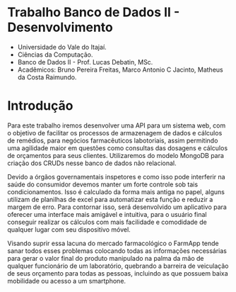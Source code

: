 # Trabalho Banco de Dados II - Desenvolvimento
- Universidade do Vale do Itajaí.
- Ciências da Computação.
- Banco de Dados II - Prof. Lucas Debatin, MSc.
- Acadêmicos: Bruno Pereira Freitas, Marco Antonio C Jacinto, Matheus da Costa Raimundo.

# Introdução

  Para este trabalho iremos desenvolver uma API para um sistema web, com o objetivo de facilitar os processos de armazenagem de dados e cálculos de remédios, para negócios farmacêuticos labotoriais, assim permitindo uma agilidade maior em questões como consultas das dosagens e cálculos de orçamentos para seus clientes.
  Utilizaremos do modelo MongoDB para criação dos CRUDs nesse banco de dados não relacional.
  
  Devido a órgãos governamentais inspetores e como isso pode interferir na saúde do consumidor devemos manter um forte controle sob tais condicionamentos. Isso é calculado da forma mais antiga no papel, alguns utilizam de planilhas de excel para automatizar esta função e reduzir a margem de erro. Para contornar isso, será desenvolvido um aplicativo para oferecer uma interface mais amigável e intuitiva, para o usuário final conseguir realizar os cálculos com mais facilidade e comodidade de qualquer lugar com seu dispositivo móvel.
  
  Visando suprir essa lacuna do mercado farmacológico o FarmApp tende sanar todos esses problemas colocando todas as informações necessárias para gerar o valor final do produto manipulado na palma da mão de qualquer funcionário de um laboratório, quebrando a barreira de veiculação de seus orçamento para todas as pessoas, incluindo as que possuem baixa mobilidade ou acesso a um smartphone.
  
